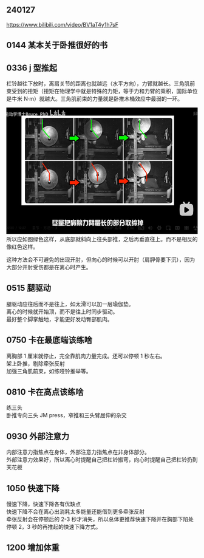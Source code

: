 ## 240127

https://www.bilibili.com/video/BV1aT4y1h7sF

## 0144 某本关于卧推很好的书

## 0336 j 型推起

杠铃越往下放时，离肩关节的距离也就越远（水平方向），力臂就越长。三角肌前束受到的扭矩（扭矩在物理学中就是特殊的力矩，等于力和力臂的乘积，国际单位是牛米 N·m）就越大。三角肌前束的力量就是卧推木桶效应中最弱的一环。

<img src='./img/2024-01-27-21-57-18.png' height=333px></img>  
所以应如图绿色这样，从底部就斜向上往头部推，之后再垂直往上。而不是相反的像红色这样。

这种方法会不可避免的出现开肘，但向心的时候可以开肘（肩胛骨要下沉），因为大部分开肘受伤都是在离心时产生。

## 0515 腿驱动

腿驱动应往后而不是往上，如太滑可以加一层瑜伽垫。  
离心的时候就开始顶，而不是往上时同步驱动。  
最好整个脚掌触地，才能更好发动臀部肌肉。

## 0750 卡在最底端该练啥

离胸部 1 厘米就停止，完全靠肌肉力量完成。还可以停顿 1 秒左右。  
架上卧推，剔除牵张反射  
加强三角肌前束，如练哑铃推举等。

## 0810 卡在高点该练啥

练三头  
卧推专向三头 JM press，窄推和三头臂屈伸的杂交

## 0930 外部注意力

内部注意力指焦点在身体，外部注意力指焦点在非身体部分。  
外部注意力效果好，所以离心时提醒自己把杠铃搬弯，向心时提醒自己把杠铃扔到天花板

## 1050 快速下降

慢速下降，快速下降各有优缺点  
快速下降不会在离心出消耗太多能量还能借到更多牵张反射  
牵张反射会在停顿后的 2-3 秒才消失，所以总体更推荐快速下降并在胸部下陷处停顿 2，3 秒的再推起的快速下降方式。

## 1200 增加体重
